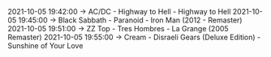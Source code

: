 2021-10-05 19:42:00 -> AC/DC - Highway to Hell - Highway to Hell
2021-10-05 19:45:00 -> Black Sabbath - Paranoid - Iron Man (2012 - Remaster)
2021-10-05 19:51:00 -> ZZ Top - Tres Hombres - La Grange (2005 Remaster)
2021-10-05 19:55:00 -> Cream - Disraeli Gears (Deluxe Edition) - Sunshine of Your Love
